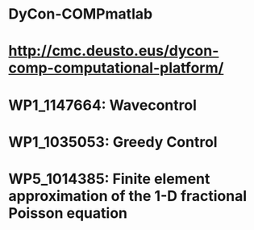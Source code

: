 # DyCon-COMPmatlab
# http://cmc.deusto.eus/dycon-comp-computational-platform/
# WP1_1147664: Wavecontrol
# WP1_1035053: Greedy Control 
# WP5_1014385: Finite element approximation of the 1-D fractional Poisson equation
#